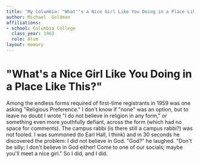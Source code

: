 ```yaml
---
title: 'My Columbia: "What''s a Nice Girl Like You Doing in a Place Like This?"'
author: Michael  Goldman
affiliations:
- school: Columbia College
  class_year: 1963
  role: Alum
layout: memory
---
```


# "What's a Nice Girl Like You Doing in a Place Like This?"

Among the endless forms required of first-time registrants in 1959 was one asking "Religious Preference."  I don't know if "none" was an option, but to leave no doubt I wrote "I do not believe in religion in any form," or something even more youthfully defiant, across the form (which had no space for comments).  The campus rabbi (is there still a campus rabbi?) was not fooled.  I was summoned (to Earl Hall, I think) and in 30 seconds he discovered the problem:  I did not believe in God.  "God?" he laughed.  "Don't be silly; I don't believe in God either!  Come to one of our socials; maybe you'll meet a nice girl."  So I did, and I did.
